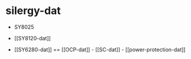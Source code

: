 
# silergy-dat

- SY8025

- [[SY8120-dat]]

- [[SY6280-dat]] == [[OCP-dat]] - [[SC-dat]] - [[power-protection-dat]]

